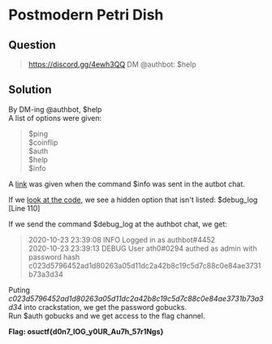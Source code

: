# Postmodern Petri Dish

## Question

> https://discord.gg/4ewh3QQ DM @authbot: \$help

## Solution

By DM-ing @authbot, \$help  
A list of options were given:  
> $ping  
$coinflip  
$auth  
$help  
$info  

A [link](https://github.com/qxxxb/auth_bot) was given when the command $info was sent in the autbot chat.

If we [look at the code](https://github.com/Just-ZJ/CTFs/blob/main/BuckeyeCTF%20AU20/Reverse%20Engineering/Authbot%20(50pts)/auth_bot-master/main.py), we see a hidden option that isn't listed: $debug_log [Line 110]

If we send the command $debug_log at the authbot chat, we get:  
> 2020-10-23 23:39:08 INFO     Logged in as authbot#4452  
2020-10-23 23:39:13 DEBUG    User ath0#0294 authed as admin with password hash c023d5796452ad1d80263a05d11dc2a42b8c19c5d7c88c0e84ae3731b73a3d34  

Puting *c023d5796452ad1d80263a05d11dc2a42b8c19c5d7c88c0e84ae3731b73a3d34* into crackstation, we get the password gobucks.  
Run $auth gobucks and we get access to the flag channel. 

**Flag: osuctf{d0n7_lOG_y0UR_Au7h_57r1Ngs}**
